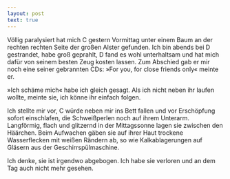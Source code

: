 ```yaml
---
layout: post
text: true
---
```

Völlig paralysiert hat mich C gestern Vormittag unter einem Baum an der rechten rechten Seite der großen Alster gefunden. Ich bin abends bei D gestrandet, habe groß geprahlt, D fand es wohl unterhaltsam und hat mich dafür von seinem besten Zeug kosten lassen. Zum Abschied gab er mir noch eine seiner gebrannten CDs: »For you, for close friends only« meinte er.

»Ich schäme mich« habe ich gleich gesagt. Als ich nicht neben ihr laufen wollte, meinte sie, ich könne ihr einfach folgen. 

Ich stellte mir vor, C würde neben mir ins Bett fallen und vor Erschöpfung sofort einschlafen, die Schweißperlen noch auf ihrem Unterarm. Langförmig, flach und glitzernd in der Mittagssonne lagen sie zwischen den Häärchen. Beim Aufwachen gäben sie auf ihrer Haut trockene Wasserflecken mit weißen Rändern ab, so wie Kalkablagerungen auf Gläsern aus der Geschirrspülmaschine.

Ich denke, sie ist irgendwo abgebogen. Ich habe sie verloren und an dem Tag auch nicht mehr gesehen.